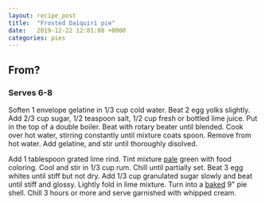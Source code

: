 ```yaml
---
layout: recipe_post
title:  "Frosted Daiquiri pie"
date:   2019-12-22 12:01:08 +0000
categories: pies
---
```


## From?
### Serves 6-8

Soften 1 envelope gelatine in 1/3 cup cold water. Beat 2 egg yolks slightly. Add 2/3 cup sugar, 1/2 teaspoon salt, 1/2 cup fresh or bottled lime juice. Put in the top of a double boiler. Beat with rotary beater until blended. Cook over hot water, stirring constantly until mixture coats spoon. Remove from hot water. Add gelatine, and stir until thoroughly disolved. 


Add 1 tablespoon grated lime rind. Tint mixture <u>pale</u> green with food coloring. Cool and stir in 1/3 cup rum. Chill until partially set. Beat 3 egg whites until stiff but not dry. Add 1/3 cup granulated sugar slowly and beat until stiff and glossy. Lightly fold in lime mixture. Turn into a <u>baked</u> 9" pie shell. Chill 3 hours or more and serve garnished with whipped cream. 